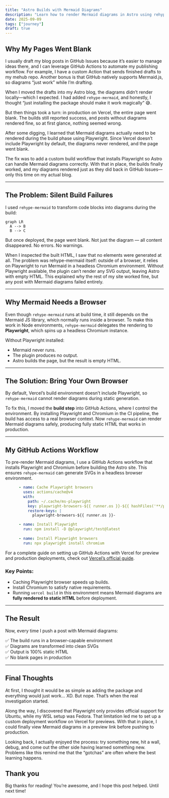 ```yaml
---
title: "Astro Builds with Mermaid Diagrams"
description: "Learn how to render Mermaid diagrams in Astro using rehype-mermaid and Playwright, with GitHub Actions for preview and production deployments."
date: 2025-09-09
tags: ["journey"]
draft: true
---
```


## Why My Pages Went Blank

I usually draft my blog posts in GitHub Issues because it’s easier to manage ideas there, and I can leverage GitHub Actions to automate my publishing workflow. For example, I have a custom Action that sends finished drafts to my mehub repo. Another bonus is that GitHub natively supports Mermaid.js, so diagrams “just work” while I’m drafting.

When I moved the drafts into my Astro blog, the diagrams didn’t render locally—which I expected. I had added `rehype-mermaid`, and honestly, I thought “just installing the package should make it work magically” 😅.

But then things took a turn: in production on Vercel, the entire page went blank. The builds still reported success, and posts without diagrams rendered fine, so at first glance, nothing seemed wrong.

After some digging, I learned that Mermaid diagrams actually need to be rendered during the build phase using Playwright. Since Vercel doesn’t include Playwright by default, the diagrams never rendered, and the page went blank.

The fix was to add a custom build workflow that installs Playwright so Astro can handle Mermaid diagrams correctly. With that in place, the builds finally worked, and my diagrams rendered just as they did back in GitHub Issues—only this time on my actual blog.

---

## The Problem: Silent Build Failures

I used `rehype-mermaid` to transform code blocks into diagrams during the build:

```mermaid
graph LR
  A --> B
  B --> C
```

But once deployed, the page went blank. Not just the diagram — all content disappeared. No errors. No warnings.

When I inspected the built HTML, I saw that no elements were generated at all. The problem was rehype-mermaid itself: outside of a browser, it relies on Playwright
 to run Mermaid in a headless Chromium environment. Without Playwright available, the plugin can’t render any SVG output, leaving Astro with empty HTML. This explained why the rest of my site worked fine, but any post with Mermaid diagrams failed entirely.

---

## Why Mermaid Needs a Browser

Even though `rehype-mermaid` runs at build time, it still depends on the Mermaid JS library, which normally runs inside a browser. To make this work in Node environments, `rehype-mermaid` delegates the rendering to **Playwright**, which spins up a headless Chromium instance.

Without Playwright installed:

- Mermaid never runs.
- The plugin produces no output.
- Astro builds the page, but the result is empty HTML.

---

## The Solution: Bring Your Own Browser

By default, Vercel’s build environment doesn’t include Playwright, so `rehype-mermaid` cannot render diagrams during static generation. 

To fix this, I moved the **build step** into GitHub Actions, where I control the environment. By installing Playwright and Chromium in the CI pipeline, the build has access to a real browser context. Now `rehype-mermaid` can render Mermaid diagrams safely, producing fully static HTML that works in production.

---

## My GitHub Actions Workflow

To pre-render Mermaid diagrams, I use a GitHub Actions workflow that installs Playwright and Chromium before building the Astro site. This ensures `rehype-mermaid` can generate SVGs in a headless browser environment.

```yaml
      - name: Cache Playwright browsers
        uses: actions/cache@v4
        with:
          path: ~/.cache/ms-playwright
          key: playwright-browsers-${{ runner.os }}-${{ hashFiles('**/package-lock.json') }}
          restore-keys: |
            playwright-browsers-${{ runner.os }}-

      - name: Install Playwright
        run: npm install -D @playwright/test@latest
      
      - name: Install Playwright browsers
        run: npx playwright install chromium
```

For a complete guide on setting up GitHub Actions with Vercel for preview and production deployments, check out [Vercel’s official guide](https://vercel.com/guides/how-can-i-use-github-actions-with-vercel).

### Key Points:

- Caching Playwright browser speeds up builds.
- Install Chromium to satisfy native requirements.
- Running `vercel build` in this environment means Mermaid diagrams are **fully rendered to static HTML** before deployment.

---

## The Result

Now, every time I push a post with Mermaid diagrams:

✅ The build runs in a browser-capable environment  
✅ Diagrams are transformed into clean SVGs  
✅ Output is 100% static HTML  
✅ No blank pages in production  

---

## Final Thoughts

At first, I thought it would be as simple as adding the package and everything would just work… XD. But nope. That’s when the real investigation started.

Along the way, I discovered that Playwright only provides official support for Ubuntu, while my WSL setup was Fedora. That limitation led me to set up a custom deployment workflow on Vercel for previews. With that in place, I could finally view Mermaid diagrams in a preview link before pushing to production.

Looking back, I actually enjoyed the process: try something new, hit a wall, debug, and come out the other side having learned something new. Problems like this remind me that the “gotchas” are often where the best learning happens.

## Thank you

Big thanks for reading! You’re awesome, and I hope this post helped. Until next time!
